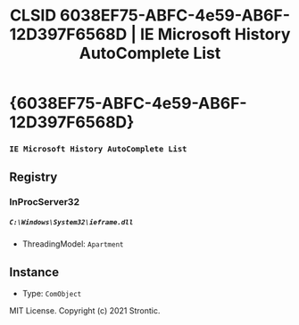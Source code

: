 ﻿---
title: "CLSID 6038EF75-ABFC-4e59-AB6F-12D397F6568D | IE Microsoft History AutoComplete List"
excerpt: What is COM-Object CLSID 6038EF75-ABFC-4e59-AB6F-12D397F6568D?
---

# {6038EF75-ABFC-4e59-AB6F-12D397F6568D}

### `IE Microsoft History AutoComplete List`

## Registry


### InProcServer32

##### `C:\Windows\System32\ieframe.dll`
* ThreadingModel: `Apartment`

## Instance

* Type: `ComObject`

MIT License. Copyright (c) 2021 Strontic.


